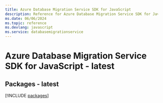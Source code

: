 ```yaml
---
title: Azure Database Migration Service SDK for JavaScript
description: Reference for Azure Database Migration Service SDK for JavaScript
ms.date: 06/06/2024
ms.topic: reference
ms.devlang: javascript
ms.service: databasemigrationservice
---
```

# Azure Database Migration Service SDK for JavaScript - latest
## Packages - latest
[!INCLUDE [packages](database-migration-service-index.md)]